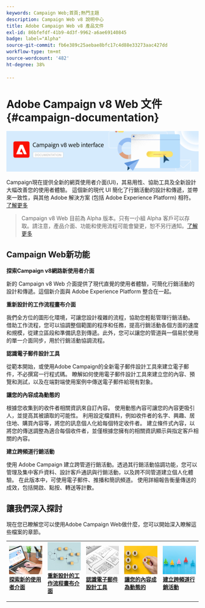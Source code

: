 ```yaml
---
keywords: Campaign Web;首頁;熱門主題
description: Campaign Web v8 說明中心
title: Adobe Campaign Web v8 產品文件
exl-id: 86bfefdf-41b9-4d3f-9962-a6ae69140845
badge: label="Alpha"
source-git-commit: fb6e389c25aebae8bfc17c4d88e33273aac427dd
workflow-type: tm+mt
source-wordcount: '482'
ht-degree: 38%

---
```


# Adobe Campaign v8 Web 文件 {#campaign-documentation}

![](assets/do-not-localize/banner-documentationv8.png)

Campaign現在提供全新的網頁使用者介面(UI)，其易用性、協助工具及全新設計大幅改善您的使用者體驗。 這個新的現代 UI 簡化了行銷活動的設計和傳遞，並帶來一致性，與其他 Adobe 解決方案 (包括 Adobe Experience Platform) 相符。[了解更多](get-started/get-started.md)

>Campaign v8 Web 目前為 Alpha 版本。只有一小組 Alpha 客戶可以存取。請注意，產品介面、功能和使用流程可能會變更，恕不另行通知。[了解更多](rn/whats-new.md)

## Campaign Web新功能

**探索Campaign v8網路新使用者介面**

新的 Campaign v8 Web 介面提供了現代直覺的使用者體驗，可簡化行銷活動的設計和傳遞。這個新介面與 Adobe Experience Platform 整合在一起。

**重新設計的工作流程畫布介面**

我們全方位的圖形化環境，可讓您設計複雜的流程，協助您輕鬆管理行銷活動。 借助工作流程，您可以協調整個範圍的程序和任務，提高行銷活動各個方面的速度和規模，從建立區段和準備訊息到傳遞。此外，您可以讓您的管道與一個易於使用的單一介面同步，用於行銷活動協調流程。

**認識電子郵件設計工具**

從範本開始，或使用Adobe Campaign的全新電子郵件設計工具來建立電子郵件，不必撰寫一行程式碼。 瞭解如何使用電子郵件設計工具來建立您的內容、預覽和測試，以及在端對端使用案例中傳送電子郵件給現有對象。

**讓您的內容成為動態的**

根據您收集到的收件者相關資訊來自訂內容。 使用動態內容可讓您的內容更吸引人，並提高其被讀取的可能性。 利用設定檔資料，例如收件者的名字、興趣、居住地、購買內容等，將您的訊息個人化給每個特定收件者。 建立條件式內容，以將您的傳送調整為適合每個收件者，並僅根據您擁有的相關資訊顯示與指定客戶相關的內容。

**建立跨頻道行銷活動**

使用 Adob&#x200B;&#x200B;e Campaign 建立跨管道行銷活動。透過其行銷活動協調功能，您可以管理及集中客戶資料、設計客戶通訊與行銷活動，以及跨不同管道建立個人化體驗。 在此版本中，可使用電子郵件、推播和簡訊頻道。 使用詳細報告衡量傳送的成效，包括開啟、點按、轉送等計數。

## 讓我們深入探討

現在您已瞭解您可以使用Adobe Campaign Web做什麼，您可以開始深入瞭解這些檔案的章節。

<table style="table-layout:fixed"><tr style="border: 0;">
<td>
<a href="get-started/user-interface.md">
<img alt="新 UI" src="assets/do-not-localize/menu-ui.jpeg">
</a>
<div><a href="get-started/user-interface.md"><strong>探索新的使用者介面</strong>
</div>
<p>
</td>
<td>
<a href="workflows/gs-workflows.md">
<img alt="驗證" src="assets/do-not-localize/menu-workflows.jpeg">
</a>
<div>
<a href="workflows/gs-workflows.md"><strong>重新設計的工作流程畫布介面</strong></a>
</div>
<p>
</td>
<td>
<a href="content/get-started-email-designer.md">
<img alt="不常使用" src="assets/do-not-localize/menu-design.jpg">
</a>
<div>
<a href="content/get-started-email-designer.md"><strong>認識電子郵件設計工具</strong></a>
</div>
<p></td>
<td>
<a href="personalization/gs-personalization.md">
<img alt="對象" src="assets/do-not-localize/menu-dynamic.jpg">
</a>
<div>
<a href="personalization/gs-personalization.md"><strong>讓您的內容成為動態的</strong></a>
</div>
<p>
</td>
<td>
<a href="campaigns/gs-campaigns.md">
<img alt="驗證" src="assets/do-not-localize/menu-campaign.jpeg">
</a>
<div>
<a href="campaigns/gs-campaigns.md"><strong>建立跨頻道行銷活動</strong></a>
</div>
<p>
</td>
</tr></table>

<!--
<table style="table-layout:fixed">
<tr style="border: 0;"><td width="30%"><a href="get-started/user-interface.md">
<img alt="new UI" src="assets/do-not-localize/menu-ui.jpeg" width="150px">
</a></td><td>Discover Campaign Web new user interface, latest improvements, key capabilities. Learn how to use them to build cross-channel campaigns for your audiences. With its user-friendly features, Campaign helps you streamline personalized cross-channel campaign creation process, drive results, and gain a competitive edge.</td></tr>
<tr style="border: 0;"><td width="30%"><a href="get-started/user-interface.md">
<img alt="new UI" src="assets/do-not-localize/menu-workflows.jpeg" width="150px">
</a></td><td>Our comprehensive graphical canvas makes it easy for you to design processes such as segmentation, campaign execution, and more. With this advanced tool at your fingertips, you can streamline your workflow and elevate your campaigns.</td></tr>
<tr style="border: 0;"><td width="30%"><a href="get-started/user-interface.md">
<img alt="new UI" src="assets/do-not-localize/menu-design.jpg" width="150px">
</a></td><td>Start from a template, or use Adobe Campaign's new Email Designer to create emails without having to write a single line of code. Learn how to use the Email Designer to create your content, preview and test it, and send an email to an existing audience in an end-to-end use case.</td></tr>
<tr style="border: 0;"><td width="30%"><a href="get-started/user-interface.md">
<img alt="new UI" src="assets/do-not-localize/menu-dynamic.jpg" width="150px">
</a></td><td>Create conditional content to define dynamic personalization based on the recipient's profile, automatically replacing text blocks and images when certain conditions are met. This feature can take your campaigns to new heights and deliver highly targeted, personalized experiences to your audience</td></tr>
<tr style="border: 0;"><td width="30%"><a href="get-started/user-interface.md">
<img alt="new UI" src="assets/do-not-localize/menu-campaign.jpeg" width="150px">
</a></td><td>Adobe Campaign capabilities help you manage centralized customer data, design customer communications and campaigns, and create personalized experiences across different channels: Email, Push and SMS.</td></tr>
</table>
-->









